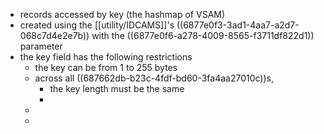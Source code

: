 - records accessed by key (the hashmap of VSAM)
- created using the [[utility/IDCAMS]]'s ((6877e0f3-3ad1-4aa7-a2d7-068c7d4e2e7b)) with the ((6877e0f6-a278-4009-8565-f3711df822d1)) parameter
- the key field has the following restrictions
	- the key can be from 1 to 255 bytes
	- across all ((687662db-b23c-4fdf-bd60-3fa4aa27010c))s,
		- the key length must be the same
		-
	-
	-